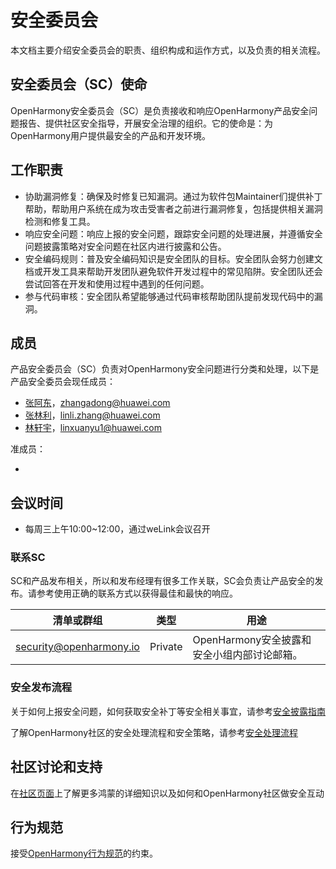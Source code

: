 # 安全委员会

本文档主要介绍安全委员会的职责、组织构成和运作方式，以及负责的相关流程。



## 安全委员会（SC）使命

OpenHarmony安全委员会（SC）是负责接收和响应OpenHarmony产品安全问题报告、提供社区安全指导，开展安全治理的组织。它的使命是：为OpenHarmony用户提供最安全的产品和开发环境。



## 工作职责

+ 协助漏洞修复：确保及时修复已知漏洞。通过为软件包Maintainer们提供补丁帮助，帮助用户系统在成为攻击受害者之前进行漏洞修复，包括提供相关漏洞检测和修复工具。
+ 响应安全问题：响应上报的安全问题，跟踪安全问题的处理进展，并遵循安全问题披露策略对安全问题在社区内进行披露和公告。
+ 安全编码规则：普及安全编码知识是安全团队的目标。安全团队会努力创建文档或开发工具来帮助开发团队避免软件开发过程中的常见陷阱。安全团队还会尝试回答在开发和使用过程中遇到的任何问题。
+ 参与代码审核：安全团队希望能够通过代码审核帮助团队提前发现代码中的漏洞。


## 成员

产品安全委员会（SC）负责对OpenHarmony安全问题进行分类和处理，以下是产品安全委员会现任成员：

+ [张阿东](https://gitee.com/zhangadong)，zhangadong@huawei.com
+ [张林利](https://gitee.com/almighty1982)，linli.zhang@huawei.com
+ [林轩宇](https://gitee.com/lin-xuanyu)，linxuanyu1@huawei.com

准成员：

- 



## 会议时间

- 每周三上午10:00~12:00，通过weLink会议召开



### 联系SC

SC和产品发布相关，所以和发布经理有很多工作关联，SC会负责让产品安全的发布。请参考使用正确的联系方式以获得最佳和最快的响应。

| 清单或群组                             | 类型    | 用途                                                         |
| -------------------------------------- | ------- | ------------------------------------------------------------ |
| security@openharmony.io                 | Private | OpenHarmony安全披露和安全小组内部讨论邮箱。 |



### 安全发布流程

关于如何上报安全问题，如何获取安全补丁等安全相关事宜，请参考[安全披露指南](/漏洞处理说明/security-disclosure.md)

了解OpenHarmony社区的安全处理流程和安全策略，请参考[安全处理流程](/漏洞处理说明/README.md)



## 社区讨论和支持

在[社区页面](https://harmonyostest.devccsrnd.hwcloudtest.cn:3089/cn/home)上了解更多鸿蒙的详细知识以及如何和OpenHarmony社区做安全互动



## 行为规范

接受[OpenHarmony行为规范]()的约束。